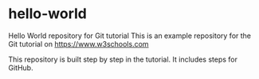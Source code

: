 # hello-world
Hello World repository for Git tutorial
This is an example repository for the Git tutorial on https://www.w3schools.com

This repository is built step by step in the tutorial.
It includes steps for GitHub.
